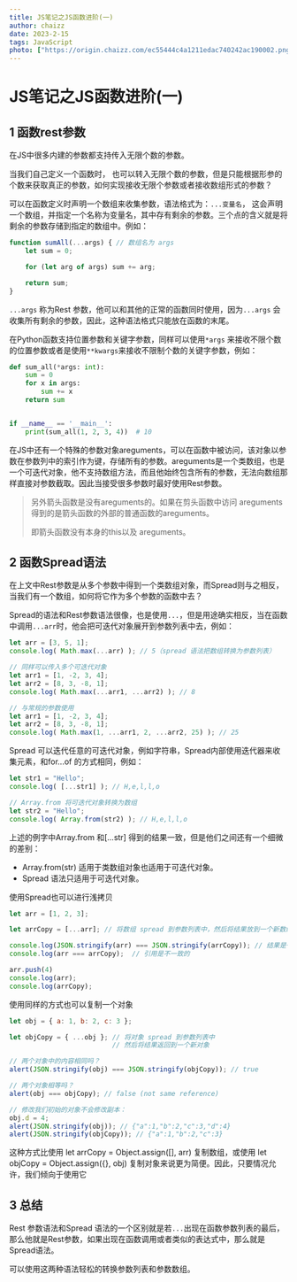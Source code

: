 ```yaml
---
title: JS笔记之JS函数进阶(一)
author: chaizz
date: 2023-2-15
tags: JavaScript
photo: ["https://origin.chaizz.com/ec55444c4a1211edac740242ac190002.png"]
---
```


<!--more-->

# JS笔记之JS函数进阶(一)

## 1 函数rest参数

在JS中很多内建的参数都支持传入无限个数的参数。

当我们自己定义一个函数时， 也可以转入无限个数的参数，但是只能根据形参的个数来获取真正的参数，如何实现接收无限个参数或者接收数组形式的参数？

可以在函数定义时声明一个数组来收集参数，语法格式为：`...变量名`， 这会声明一个数组，并指定一个名称为变量名，其中存有剩余的参数。三个点的含义就是将剩余的参数存储到指定的数组中。例如：

```js
function sumAll(...args) { // 数组名为 args
    let sum = 0;

    for (let arg of args) sum += arg;

    return sum;
}
```

`...args` 称为Rest 参数，他可以和其他的正常的函数同时使用，因为`...args` 会收集所有剩余的参数，因此，这种语法格式只能放在函数的末尾。

在Python函数支持位置参数和关键字参数，同样可以使用`*args` 来接收不限个数的位置参数或者是使用`**kwargs`来接收不限制个数的关键字参数，例如：

```python
def sum_all(*args: int):
    sum = 0
    for x in args:
        sum += x
    return sum


if __name__ == '__main__':
    print(sum_all(1, 2, 3, 4))  # 10
```

在JS中还有一个特殊的参数对象areguments，可以在函数中被访问，该对象以参数在参数列中的索引作为键，存储所有的参数。areguments是一个类数组，也是一个可迭代对象，他不支持数组方法，而且他始终包含所有的参数，无法向数组那样直接对参数截取。因此当接受很多参数时最好使用Rest参数。

> 另外箭头函数是没有areguments的。如果在剪头函数中访问 areguments 得到的是箭头函数的外部的普通函数的areguments。
>
> 即箭头函数没有本身的this以及 areguments。



## 2 函数Spread语法

在上文中Rest参数是从多个参数中得到一个类数组对象，而Spread则与之相反，当我们有一个数组，如何将它作为多个参数的函数中去？

Spread的语法和Rest参数语法很像，也是使用`...`，但是用途确实相反，当在函数中调用`...arr`时，他会把可迭代对象展开到参数列表中去，例如：

```js
let arr = [3, 5, 1];
console.log( Math.max(...arr) ); // 5（spread 语法把数组转换为参数列表）

// 同样可以传入多个可迭代对象
let arr1 = [1, -2, 3, 4];
let arr2 = [8, 3, -8, 1];
console.log( Math.max(...arr1, ...arr2) ); // 8

// 与常规的参数使用
let arr1 = [1, -2, 3, 4];
let arr2 = [8, 3, -8, 1];
console.log( Math.max(1, ...arr1, 2, ...arr2, 25) ); // 25
```

Spread 可以迭代任意的可迭代对象，例如字符串，Spread内部使用迭代器来收集元素，和for...of 的方式相同，例如：

```js
let str1 = "Hello";
console.log( [...str1] ); // H,e,l,l,o

// Array.from 将可迭代对象转换为数组
let str2 = "Hello";
console.log( Array.from(str2) ); // H,e,l,l,o
```

上述的例字中Array.from 和[...str] 得到的结果一致，但是他们之间还有一个细微的差别：

- Array.from(str) 适用于类数组对象也适用于可迭代对象。
- Spread 语法只适用于可迭代对象。

使用Spread也可以进行浅拷贝

```js
let arr = [1, 2, 3];

let arrCopy = [...arr]; // 将数组 spread 到参数列表中，然后将结果放到一个新数组

console.log(JSON.stringify(arr) === JSON.stringify(arrCopy)); // 结果是一致的
console.log(arr === arrCopy);  // 引用是不一致的

arr.push(4)
console.log(arr);
console.log(arrCopy);
```

使用同样的方式也可以复制一个对象

```js
let obj = { a: 1, b: 2, c: 3 };

let objCopy = { ...obj }; // 将对象 spread 到参数列表中
                          // 然后将结果返回到一个新对象

// 两个对象中的内容相同吗？
alert(JSON.stringify(obj) === JSON.stringify(objCopy)); // true

// 两个对象相等吗？
alert(obj === objCopy); // false (not same reference)

// 修改我们初始的对象不会修改副本：
obj.d = 4;
alert(JSON.stringify(obj)); // {"a":1,"b":2,"c":3,"d":4}
alert(JSON.stringify(objCopy)); // {"a":1,"b":2,"c":3}
```

这种方式比使用 let arrCopy = Object.assign([], arr) 复制数组，或使用 let objCopy = Object.assign({}, obj) 复制对象来说更为简便。因此，只要情况允许，我们倾向于使用它

## 3 总结

Rest 参数语法和Spread 语法的一个区别就是若`...`出现在函数参数列表的最后，那么他就是Rest参数，如果出现在函数调用或者类似的表达式中，那么就是Spread语法。

可以使用这两种语法轻松的转换参数列表和参数数组。
